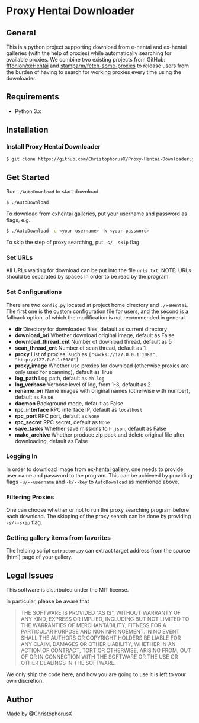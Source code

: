# Proxy Hentai Downloader

## General

This is a python project supporting download from e-hentai and ex-hentai galleries (with the help of proxies) while automatically searching for available proxies. We combine two existing projects from GitHub: [fffonion/xeHentai](https://github.com/fffonion/xeHentai) and [stamparm/fetch-some-proxies](https://github.com/stamparm/fetch-some-proxies) to release users from the burden of having to search for working proxies every time using the downloader.

## Requirements

- Python 3.x

## Installation

### Install Proxy Hentai Downloader

```bash
$ git clone https://github.com/ChristophorusX/Proxy-Hentai-Downloader.git
```

## Get Started

Run `./AutoDownload` to start download.

```bash
$ ./AutoDownload
```

To download from exhentai galleries, put your username and password as flags, e.g.

```bash
$ ./AutoDownload -u <your username> -k <your password>
```

To skip the step of proxy searching, put `-s/--skip` flag.

### Set URLs

All URLs waiting for download can be put into the file `urls.txt`. NOTE: URLs should be separated by spaces in order to be read by the program.

### Set Configurations

There are two `config.py` located at project home directory and `./xeHentai`. The first one is the custom configuration file for users, and the second is a fallback option, of which the modification is not recommended in general.

- **dir** Directory for downloaded files, default as current directory
- **download_ori** Whether download original image, default as False
- **download_thread_cnt** Number of download thread, default as 5
- **scan_thread_cnt** Number of scan thread, default as 1
- **proxy** List of proxies, such as `["socks://127.0.0.1:1080", "http://127.0.0.1:8080"]`
- **proxy_image** Whether use proxies for download (otherwise proxies are only used for scanning), default as True
- **log_path** Log path, default as `eh.log`
- **log_verbose** Verbose level of log, from 1-3, default as 2
- **rename_ori** Name images with original names (otherwise with number), default as False
- **daemon** Background mode, default as False
- **rpc_interface** RPC interface IP, default as `localhost`
- **rpc_port** RPC port, default as `None`
- **rpc_secret** RPC secret, default as `None`
- **save_tasks** Whether save missions to `h.json`, default as False
- **make_archive** Whether produce zip pack and delete original file after downloading, default as False

### Logging In

In order to download image from ex-hentai gallery, one needs to provide user name and password to the program. This can be achieved by providing flags `-u/--username` and `-k/--key` to `AutoDownload` as mentioned above.

### Filtering Proxies

One can choose whether or not to run the proxy searching program before each download. The skipping of the proxy search can be done by providing `-s/--skip` flag.

### Getting gallery items from favorites

The helping script `extractor.py` can extract target address from the source (html) page of your gallery.

## Legal Issues

This software is distributed under the MIT license.

In particular, please be aware that

> THE SOFTWARE IS PROVIDED "AS IS", WITHOUT WARRANTY OF ANY KIND, EXPRESS OR IMPLIED, INCLUDING BUT NOT LIMITED TO THE WARRANTIES OF MERCHANTABILITY, FITNESS FOR A PARTICULAR PURPOSE AND NONINFRINGEMENT. IN NO EVENT SHALL THE AUTHORS OR COPYRIGHT HOLDERS BE LIABLE FOR ANY CLAIM, DAMAGES OR OTHER LIABILITY, WHETHER IN AN ACTION OF CONTRACT, TORT OR OTHERWISE, ARISING FROM, OUT OF OR IN CONNECTION WITH THE SOFTWARE OR THE USE OR OTHER DEALINGS IN THE SOFTWARE.

We only ship the code here, and how you are going to use it is left to your own discretion.

## Author

Made by [@ChristophorusX](https://github.com/ChristophorusX)
